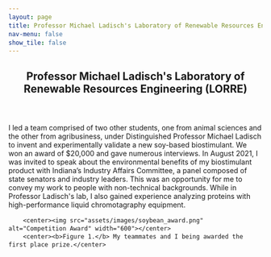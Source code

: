 ```yaml
---
layout: page
title: Professor Michael Ladisch's Laboratory of Renewable Resources Engineering
nav-menu: false
show_tile: false
---
```


<!-- Main -->
<div id="main" class="alt">

  <!-- One -->
<section id="one">
	<div class="inner">
		<header class="major">
			<h1>Professor Michael Ladisch's Laboratory of Renewable Resources Engineering (LORRE)</h1>
		</header>

<!-- Content -->
I led a team comprised of two other students, one from animal sciences and the other from agribusiness, under Distinguished Professor Michael Ladisch to invent and experimentally validate a new soy-based biostimulant. We won an award of $20,000 and gave numerous interviews. In August 2021, I was invited to speak about the environmental benefits of my biostimulant product with Indiana’s Industry Affairs Committee, a panel composed of state senators and industry leaders. This was an opportunity for me to convey my work to people with non-technical backgrounds. While in Professor Ladisch's lab, I also gained experience analyzing proteins with high-performance liquid chromotagraphy equipment.

		<center><img src="assets/images/soybean_award.png" alt="Competition Award" width="600"></center>
		<center><b>Figure 1.</b> My teammates and I being awarded the first place prize.</center>
